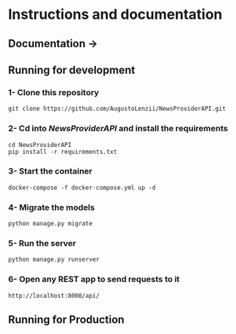 # Instructions and documentation
## Documentation -> []() 
## Running for development
### 1- Clone this repository
```
git clone https://github.com/AugustoLenzii/NewsProviderAPI.git
```
### 2- Cd into _NewsProviderAPI_ and install the requirements
```
cd NewsProviderAPI
pip install -r requirements.txt
```
### 3- Start the container
```
docker-compose -f docker-compose.yml up -d
```
### 4- Migrate the models
```
python manage.py migrate
```
### 5- Run the server
```
python manage.py runserver
```
### 6- Open any REST app to send requests to it
```
http://localhost:8000/api/
```
## Running for Production
